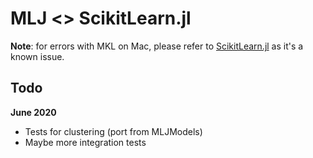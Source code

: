 # MLJ <> ScikitLearn.jl

**Note**: for errors with MKL on Mac, please refer to [ScikitLearn.jl](https://github.com/cstjean/ScikitLearn.jl) as it's a known issue.

## Todo

**June 2020**

* Tests for clustering (port from MLJModels)
* Maybe more integration tests
